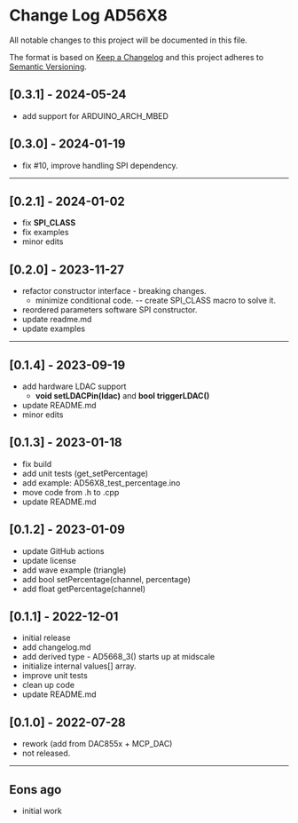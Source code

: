 # Change Log AD56X8

All notable changes to this project will be documented in this file.

The format is based on [Keep a Changelog](http://keepachangelog.com/)
and this project adheres to [Semantic Versioning](http://semver.org/).


## [0.3.1] - 2024-05-24
- add support for ARDUINO_ARCH_MBED

## [0.3.0] - 2024-01-19
- fix #10, improve handling SPI dependency.

----

## [0.2.1] - 2024-01-02
- fix __SPI_CLASS__
- fix examples
- minor edits

## [0.2.0] - 2023-11-27
- refactor constructor interface - breaking changes.
  - minimize conditional code. -- create SPI_CLASS macro to solve it.
- reordered parameters software SPI constructor.
- update readme.md
- update examples

----

## [0.1.4] - 2023-09-19
- add hardware LDAC support 
  - **void setLDACPin(ldac)** and **bool triggerLDAC()**
- update README.md
- minor edits


## [0.1.3] - 2023-01-18
- fix build
- add unit tests (get_setPercentage)
- add example: AD56X8_test_percentage.ino
- move code from .h to .cpp
- update README.md

## [0.1.2] - 2023-01-09
- update GitHub actions
- update license
- add wave example (triangle)
- add bool setPercentage(channel, percentage)
- add float getPercentage(channel)

## [0.1.1] - 2022-12-01
- initial release
- add changelog.md
- add derived type - AD5668_3() starts up at midscale
- initialize internal values\[] array.
- improve unit tests
- clean up code
- update README.md

## [0.1.0] - 2022-07-28
- rework (add from DAC855x + MCP_DAC)
- not released.

----

## Eons ago
- initial work



